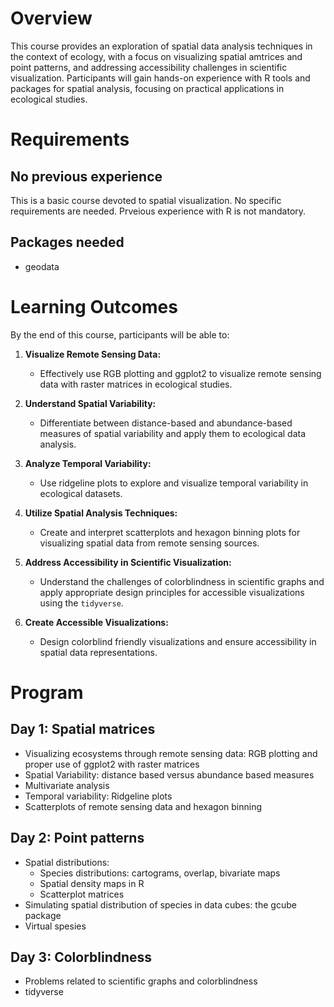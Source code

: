# Overview
This course provides an exploration of spatial data analysis techniques in the context of ecology, with a focus on visualizing spatial amtrices and point patterns, and addressing accessibility challenges in scientific visualization. Participants will gain hands-on experience with R tools and packages for spatial analysis, focusing on practical applications in ecological studies.

# Requirements
## No previous experience
This is a basic course devoted to spatial visualization. No specific requirements are needed. Prveious experience with R is not mandatory.  

## Packages needed
+ geodata


# Learning Outcomes

By the end of this course, participants will be able to:

1. **Visualize Remote Sensing Data:**  
   - Effectively use RGB plotting and ggplot2 to visualize remote sensing data with raster matrices in ecological studies.

2. **Understand Spatial Variability:**  
   - Differentiate between distance-based and abundance-based measures of spatial variability and apply them to ecological data analysis.

3. **Analyze Temporal Variability:**  
   - Use ridgeline plots to explore and visualize temporal variability in ecological datasets.

4. **Utilize Spatial Analysis Techniques:**  
   - Create and interpret scatterplots and hexagon binning plots for visualizing spatial data from remote sensing sources.

6. **Address Accessibility in Scientific Visualization:**  
   - Understand the challenges of colorblindness in scientific graphs and apply appropriate design principles for accessible visualizations using the `tidyverse`.

8. **Create Accessible Visualizations:**  
   - Design colorblind friendly visualizations and ensure accessibility in spatial data representations.

# Program
## Day 1: Spatial matrices
+ Visualizing ecosystems through remote sensing data: RGB plotting and proper use of ggplot2 with raster matrices
+ Spatial Variability: distance based versus abundance based measures
+ Multivariate analysis
+ Temporal variability: Ridgeline plots
+ Scatterplots of remote sensing data and hexagon binning
  
## Day 2: Point patterns
+ Spatial distributions:
   + Species distributions: cartograms, overlap, bivariate maps
   + Spatial density maps in R
   + Scatterplot matrices 
+ Simulating spatial distribution of species in data cubes: the gcube package
+ Virtual spesies
  
## Day 3: Colorblindness
+ Problems related to scientific graphs and colorblindness
+ tidyverse

<!-- ## Day 4: Spatial data reporting -->
<!-- + Markdown and LaTex: doc and presentation reporting -->

#


